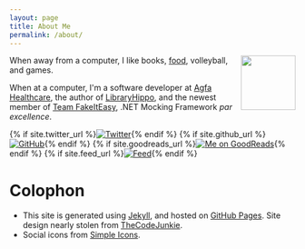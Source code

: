 ```yaml
---
layout: page 
title: About Me
permalink: /about/
---
```


<img src="../images/author-image.png" style="height:96px;width:96px;float:right">When away from a computer, I like
books, <a href="../Recipes">food</a>, volleyball, and games.

When at a computer, I'm a software developer at [Agfa
Healthcare](http://www.agfahealthcare.com/usa/en/main/), the author of
[LibraryHippo](http://libraryhippo.com/), and the newest member of
[Team FakeItEasy](http://fakeiteasy.github.io/), .NET Mocking
Framework _par excellence_.

<div class="social">
{% if site.twitter_url %}<a href="{{ site.twitter_url }}"><img src="{{ site.image_dir }}/twitter-48-black.png" alt="Twitter" title="Me on Twitter"></a>{% endif %}
{% if site.github_url %}<a href="{{ site.github_url }}"><img src="{{ site.image_dir }}/github-48-black.png" alt="GitHub" title="Me on GitHub"></a>{% endif %}
{% if site.goodreads_url %}<a href="{{ site.goodreads_url }}"><img src="{{ site.image_dir }}/goodreads-48-black.png" title="Me on GoodReads"></a>{% endif %}
{% if site.feed_url %}<a  href="{{ site.feed_url }}"><img src="{{ site.image_dir }}/rss-48-black.png" title="Feed"></a>{% endif %}
</div>


# Colophon

* This site is generated using [Jekyll](http://jekyllrb.com/), and hosted on [GitHub Pages](http://pages.github.com). Site design nearly stolen from [TheCodeJunkie](http://thecodejunkie.com/).
* Social icons from  [Simple Icons](http://simpleicons.org/).


